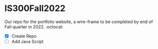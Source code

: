 # IS300Fall2022

Our repo for the portfolio website, a wire-frame to be completed by end of Fall quarter in 2022. :octocat:

- [x] Create Repo
- [ ] Add Java Script
